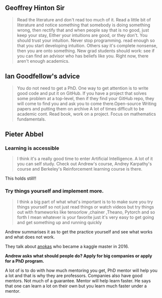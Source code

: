 ## Geoffrey Hinton Sir

> Read the literature and don't read too much of it. Read a little bit of literature and notice something that somebody is doing something wrong, then rectify that and when people say that is no good, just keep your stay, Either your intuitions are good, or they don't. You should trust your intuition.
Never stop programming. read enough so that you start developing intuition. Others say it's complete nonsense, then you are onto something. New grad students should work: see if you can find an advisor who has beliefs like you.
Right now, there aren't enough academics.

## Ian Goodfellow's advice

> You do not need to get a PhD. One way to get attention is to write good code and put it on GitHub. If you have a project that solves some problem at a top-level, then if they find your GitHub repo, they will come to find you and ask you to come there.Open-source
Writing papers and putting them on archive
A lot of times difficult to be academic cont.                                                       Read book, work on a project. Focus on mathematics fundamentals.

## Pieter Abbel

### Learning is accessible

> I think it's a really good time to enter Artificial Intelligence. A lot of it you can self study. 
Check out Andrew's course, Andrey Karpathy's course and Berkeley's Reinforcement learning course is there.

This holds still!!

### Try things yourself and implement more.

> I think a big part of what what's important is to to make sure you try things yourself so not just read things or watch videos but try things out with frameworks like tensorlow ,chainer ,Theano, Pytorch and so forth I mean whatever is your favorite just it's very easy to get going and get something up and running quickly

Andrew summarises it as to get the practice yourself and see what works and what
does not work.

They talk about [anokas](https://www.kaggle.com/anokas) who became a kaggle master in 2016.

**Andrew asks  what should people do? Apply for big companies or apply for a PhD program.**

A lot of is to do with how much mentoring you get, PhD mentor will help you a lot and that is why they are professors. Companies also have good mentors. Not much of a guarantee.
Mentor will help learn faster. He says that one can learn a lot on their own but you learn
much faster under a mentor.
